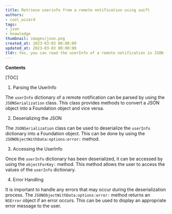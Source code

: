 ```yaml
---
title: Retrieve userinfo from a remote notification using swift
authors:
- cool_wizard
tags:
- json
- knowledge
thumbnail: images/json.png
created_at: 2023-03-03 00:00:00
updated_at: 2023-03-03 00:00:00
tldr: Yes, you can read the userInfo of a remote notification in JSON format.
---
```


**Contents**

[TOC]

1. Parsing the UserInfo

The `userInfo` dictionary of a remote notification can be parsed by using the `JSONSerialization` class. This class provides methods to convert a JSON object into a Foundation object and vice versa.

2. Deserializing the JSON

The `JSONSerialization` class can be used to deserialize the `userInfo` dictionary into a Foundation object. This can be done by using the `JSONObjectWithData:options:error:` method.

3. Accessing the UserInfo

Once the `userInfo` dictionary has been deserialized, it can be accessed by using the `objectForKey:` method. This method allows the user to access the values of the `userInfo` dictionary.

4. Error Handling

It is important to handle any errors that may occur during the deserialization process. The `JSONObjectWithData:options:error:` method returns an `NSError` object if an error occurs. This can be used to display an appropriate error message to the user.
